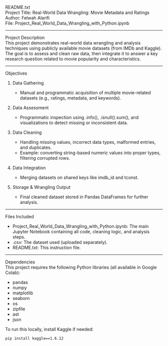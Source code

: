 README.txt  
Project Title: Real-World Data Wrangling: Movie Metadata and Ratings  
Author: Felwah Alarifi  
File: Project_Real_World_Data_Wrangling_with_Python.ipynb  

---

Project Description  
This project demonstrates real-world data wrangling and analysis techniques using publicly available movie datasets (from IMDb and Kaggle). The goal is to assess and clean raw data, then integrate it to answer a key research question related to movie popularity and characteristics.

---

Objectives  
1. Data Gathering  
   - Manual and programmatic acquisition of multiple movie-related datasets (e.g., ratings, metadata, and keywords).

2. Data Assessment  
   - Programmatic inspection using .info(), .isnull().sum(), and visualizations to detect missing or inconsistent data.

3. Data Cleaning  
   - Handling missing values, incorrect data types, malformed entries, and duplicates.  
   - Example: converting string-based numeric values into proper types, filtering corrupted rows.

4. Data Integration  
   - Merging datasets on shared keys like imdb_id and tconst.

5. Storage & Wrangling Output  
   - Final cleaned dataset stored in Pandas DataFrames for further analysis.

---

Files Included  
- Project_Real_World_Data_Wrangling_with_Python.ipynb: The main Jupyter Notebook containing all code, cleaning logic, and analysis steps.  
- .csv: The dataset used (uploaded separately).  
- README.txt: This instruction file.

---

Dependencies  
This project requires the following Python libraries (all available in Google Colab):

- pandas  
- numpy  
- matplotlib  
- seaborn  
- os  
- zipfile  
- ast  
- json  

To run this locally, install Kaggle if needed:

```bash
pip install kaggle==1.6.12
